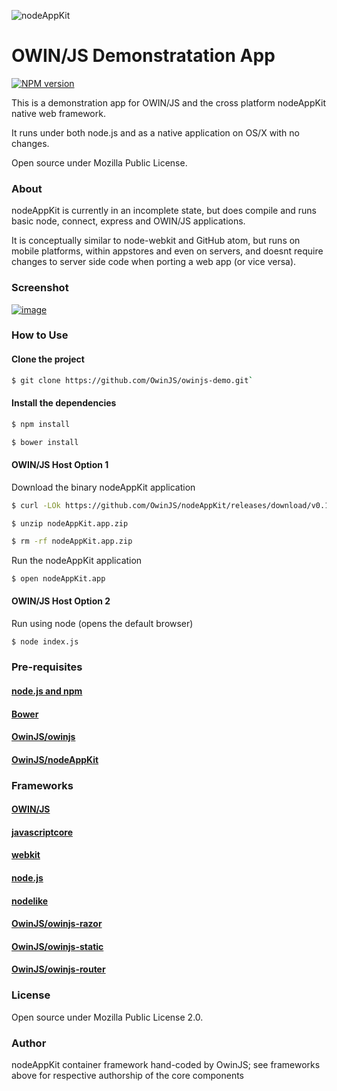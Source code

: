![nodeAppKit](https://raw.github.com/OwinJS/owinjs-demo/master/owinjs-splash/images/logo.png)
# OWIN/JS Demonstratation App

[![NPM version](https://badge.fury.io/js/owinjs-demo.png)](http://badge.fury.io/js/owinjs-demo)

This is a demonstration app for OWIN/JS and the cross platform nodeAppKit native web framework. 

It runs under both node.js and as a native application on OS/X with no changes.

Open source under Mozilla Public License.

### About

nodeAppKit is currently in an incomplete state, but does compile and runs basic node, connect, express and OWIN/JS applications.

It is conceptually similar to node-webkit and GitHub atom, but runs on mobile platforms, within appstores and even on servers, and doesnt require changes to server side code when porting a web app (or vice versa). 

### Screenshot
[![image](https://raw.githubusercontent.com/OwinJS/owinjs-demo/master/owinjs-demo.png)](https://raw.githubusercontent.com/OwinJS/owinjs-demo/master/owinjs-demo.png)

### How to Use
#### Clone the project

```bash
$ git clone https://github.com/OwinJS/owinjs-demo.git`
```

#### Install the dependencies

```bash
$ npm install

$ bower install
```

#### OWIN/JS Host Option 1

Download the binary nodeAppKit application
```bash
$ curl -LOk https://github.com/OwinJS/nodeAppKit/releases/download/v0.1/nodeAppKit.app.zip

$ unzip nodeAppKit.app.zip

$ rm -rf nodeAppKit.app.zip
```

Run the nodeAppKit application
```
$ open nodeAppKit.app
```

#### OWIN/JS Host Option 2
Run using node (opens the default browser)
```bash
$ node index.js
```

### Pre-requisites

#### [node.js and npm](http://nodejs.org)

#### [Bower](http://bower.io)

#### [OwinJS/owinjs](https://github.com/OwinJS/owinjs)

#### [OwinJS/nodeAppKit](http://nodeappkit.owinjs.org/)


### Frameworks

#### [OWIN/JS](http://owinjs.org)

#### [javascriptcore](http://asciiwwdc.com/2013/sessions/615)

#### [webkit](https://developer.apple.com/library/mac/documentation/Cocoa/Conceptual/DisplayWebContent/DisplayWebContent.html#//apple_ref/doc/uid/10000164i)

#### [node.js](http://nodejs.org)

#### [nodelike](https://github.com/node-app/Nodelike)

#### [OwinJS/owinjs-razor](https://github.com/OwinJS/owinjs-razor)

#### [OwinJS/owinjs-static](https://github.com/OwinJS/owinjs-static)

#### [OwinJS/owinjs-router](https://github.com/OwinJS/owinjs-router)


### License

Open source under Mozilla Public License 2.0.


### Author

nodeAppKit container framework hand-coded by OwinJS;  see frameworks above for respective authorship of the core components